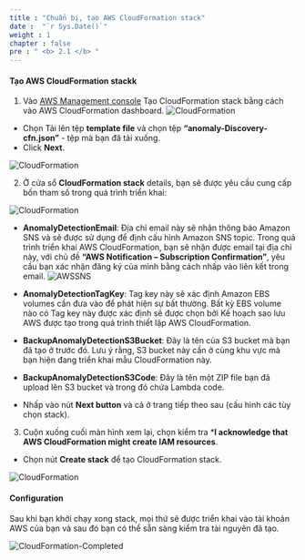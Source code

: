 ```yaml
---
title : "Chuẩn bị, tạo AWS CloudFormation stack"
date :  "`r Sys.Date()`" 
weight : 1 
chapter : false
pre : " <b> 2.1 </b> "
---
```


#### Tạo AWS CloudFormation stackk
1. Vào [AWS Management console](https://console.aws.amazon.com/cloudformation/home)
Tạo CloudFormation stack bằng cách vào  AWS CloudFormation dashboard. 
![CloudFormation](/images/2.prerequisite/003-CloudFormation.PNG?featherlight=false&width=90pc)

  + Chọn Tải lên tệp **template file** và chọn tệp **“anomaly-Discovery-cfn.json”** - tệp mà bạn đã tải xuống.
  + Click **Next**.

![CloudFormation](/images/2.prerequisite/004-CloudFormation-Create.PNG?featherlight=false&width=90pc)

2. Ở cửa sổ **CloudFormation stack** details, bạn sẽ được yêu cầu cung cấp bốn tham số trong quá trình triển khai:

![CloudFormation](/images/2.prerequisite/005-CloudFormation-Details.png?featherlight=false&width=90pc)

  + **AnomalyDetectionEmail**: Địa chỉ email này sẽ nhận thông báo Amazon SNS và sẽ được sử dụng để định cấu hình Amazon SNS topic. Trong quá trình triển khai AWS CloudFormation, bạn sẽ nhận được email tại địa chỉ này, với chủ đề **“AWS Notification – Subscription Confirmation”**, yêu cầu bạn xác nhận đăng ký của mình bằng cách nhấp vào liên kết trong email.
   ![AWSSNS](/images/2.prerequisite/007-AWSSNS.PNG?featherlight=false&width=90pc)

  + **AnomalyDetectionTagKey**: Tag key này sẽ xác định Amazon EBS volumes cần đưa vào để phát hiện sự bất thường. Bất kỳ EBS volume nào có Tag key này được xác định sẽ được chọn bởi Kế hoạch sao lưu AWS được tạo trong quá trình thiết lập AWS CloudFormation.

  + **BackupAnomalyDetectionS3Bucket**: Đây là tên của S3 bucket mà bạn đã tạo ở trước đó. Lưu ý rằng, S3 bucket này cần ở cùng khu vực mà bạn hiện đang triển khai mẫu CloudFormation này.

  + **BackupAnomalyDetectionS3Code**: Đây là tên một ZIP file bạn đã upload lên S3 bucket và trong đó chứa Lambda code.

  + Nhấp vào nút **Next button** và cả ở trang tiếp theo sau (cấu hình các tùy chọn stack).

3. Cuộn xuống cuối màn hình xem lại, chọn kiểm tra ***I acknowledge that AWS CloudFormation might create IAM resources**. 
  + Chọn nút **Create stack** để tạo CloudFormation stack.

![CloudFormation](/images/2.prerequisite/006-CloudFormation-Finish.png?featherlight=false&width=90pc)


#### Configuration
  Sau khi bạn khởi chạy xong stack, mọi thứ sẽ được triển khai vào tài khoản AWS của bạn và sau đó bạn có thể sẵn sàng kiểm tra tài nguyên đã tạo.

  ![CloudFormation-Completed](/images/2.prerequisite/008-CloudFormation-Completed.PNG?featherlight=false&width=90pc)